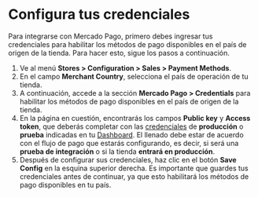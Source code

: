 # Configura tus credenciales

Para integrarse con Mercado Pago, primero debes ingresar tus credenciales para habilitar los métodos de pago disponibles en el país de origen de la tienda. Para hacer esto, sigue los pasos a continuación.

1. Ve al menú **Stores > Configuration > Sales > Payment Methods**.
2. En el campo **Merchant Country**, selecciona el país de operación de tu tienda.
2. A continuación, accede a la sección **Mercado Pago > Credentials** para habilitar los métodos de pago disponibles en el país de origen de la tienda.
3. En la página en cuestión, encontrarás los campos **Public key** y **Access token**, que deberás completar con las [credenciales](/developers/es/guides/additional-content/your-integrations/credentials) de **producción** o **prueba** indicadas en tu [Dashboard](/developers/es/guides/additional-content/your-integrations/introduction). El llenado debe estar de acuerdo con el flujo de pago que estarás configurando, es decir, si será una **prueba de integración** o si la tienda **entrará en producción**.
3. Después de configurar sus credenciales, haz clic en el botón **Save Config** en la esquina superior derecha. Es importante que guardes tus credenciales antes de continuar, ya que esto habilitará los métodos de pago disponibles en tu país.

